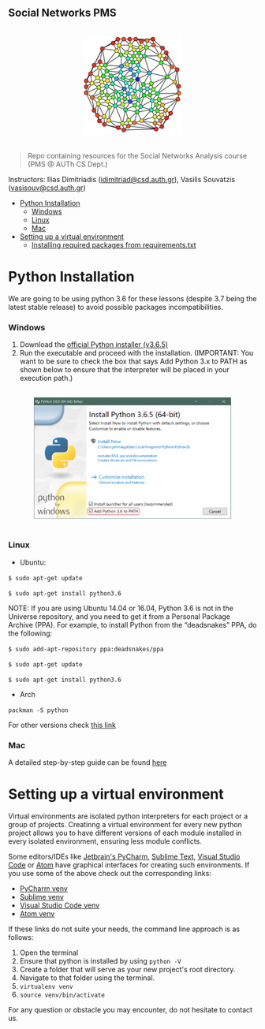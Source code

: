 ## Social Networks PMS

<p align="center">
  <br>
  <img width="200" src="./splash.png">
  <br>
  <br>
</p>




> Repo containing resources for the Social Networks Analysis course (PMS @ AUTh CS Dept.)

Instructors: Ilias Dimitriadis (idimitriad@csd.auth.gr), Vasilis Souvatzis (vasisouv@csd.auth.gr)

- [Python Installation](#python-installation)
    - [Windows](#windows)
    - [Linux](#linux)
    - [Mac](#mac)
- [Setting up a virtual environment](#setting-up-a-virtual-environment)
    - [Installing required packages from requirements.txt](#environment-requirements)
    

# Python Installation

We are going to be using python 3.6 for these lessons (despite 3.7 being the latest stable release) to avoid possible packages incompatibilities.

### Windows

1. Download the [official Python installer (v3.6.5)](https://www.python.org/ftp/python/3.6.5/python-3.6.5-amd64.exe)
2. Run the executable and proceed with the installation. (IMPORTANT: You want to be sure to check the box that says Add Python 3.x to PATH as shown below to ensure that the interpreter will be placed in your execution path.)

<p align="center">
  <br>
  <img width="400" src="./win-python-install.png">
  <br>
  <br>
</p>

### Linux

- Ubuntu:

`$ sudo apt-get update`

`$ sudo apt-get install python3.6`

NOTE: If you are using Ubuntu 14.04 or 16.04, Python 3.6 is not in the Universe repository, and you need to get it from a Personal Package Archive (PPA). For example, to install Python from the “deadsnakes” PPA, do the following:

`$ sudo add-apt-repository ppa:deadsnakes/ppa`

`$ sudo apt-get update`

`$ sudo apt-get install python3.6`

- Arch

` packman -S python `

For other versions check [this link](https://realpython.com/installing-python/)


### Mac

A detailed step-by-step guide can be found [here](https://realpython.com/installing-python/#macos-mac-os-x)

# Setting up a virtual environment 

Virtual environments are isolated python interpreters for each project or a group of projects. Creatinng  a virtual environment for every new python project allows you to have different versions of each module installed in every isolated environment, ensuring less module conflicts.

Some editors/IDEs like [Jetbrain's PyCharm](https://www.jetbrains.com/pycharm/download/), [Sublime Text](https://www.sublimetext.com/3), [Visual Studio Code](https://code.visualstudio.com/Download) or [Atom](https://atom.io/) have graphical interfaces for creating such environments. If you use some of the above check out the corresponding links:

- [PyCharm venv](https://www.jetbrains.com/help/pycharm/creating-virtual-environment.html)
- [Sublime venv](https://packagecontrol.io/packages/Virtualenv)
- [Visual Studio Code venv](https://code.visualstudio.com/docs/python/environments)
- [Atom venv](https://atom.io/packages/atom-python-virtualenv)

If these links do not suite your needs, the command line approach is as follows:

1. Open the terminal
2. Ensure that python is installed by using `python -V`
3. Create a folder that will serve as your new project's root directory.
4. Navigate to that folder using the terminal.
5. `virtualenv venv`
6. `source venv/bin/activate`

For any question or obstacle you may encounter, do not hesitate to contact us.